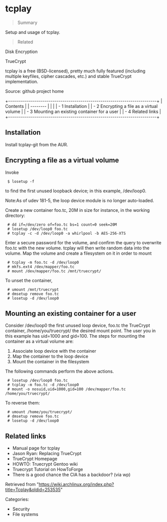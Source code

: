 tcplay
======

> Summary

Setup and usage of tcplay.

> Related

Disk Encryption

TrueCrypt

tcplay is a free (BSD-licensed), pretty much fully featured (including
multiple keyfiles, cipher cascades, etc.) and stable TrueCrypt
implementation.

Source: github project home

+--------------------------------------------------------------------------+
| Contents                                                                 |
| --------                                                                 |
|                                                                          |
| -   1 Installation                                                       |
| -   2 Encrypting a file as a virtual volume                              |
| -   3 Mounting an existing container for a user                          |
| -   4 Related links                                                      |
+--------------------------------------------------------------------------+

Installation
------------

Install tcplay-git from the AUR.

Encrypting a file as a virtual volume
-------------------------------------

Invoke

     $ losetup -f

to find the first unused loopback device; in this example, /dev/loop0.

Note:As of udev 181-5, the loop device module is no longer auto-loaded.

Create a new container foo.tc, 20M in size for instance, in the working
directory:

     # dd if=/dev/zero of=foo.tc bs=1 count=0 seek=20M
     # losetup /dev/loop0 foo.tc
     # tcplay -c -d /dev/loop0 -a whirlpool -b AES-256-XTS

Enter a secure password for the volume, and confirm the query to
overwrite foo.tc with the new volume. tcplay will then write random data
into the volume. Map the volume and create a filesystem on it in order
to mount

     # tcplay -m foo.tc -d /dev/loop0
     # mkfs.ext4 /dev/mapper/foo.tc
     # mount /dev/mapper/foo.tc /mnt/truecrypt/

To unset the container,

     # umount /mnt/truecrypt
     # dmsetup remove foo.tc
     # losetup -d /dev/loop0

Mounting an existing container for a user
-----------------------------------------

Consider /dev/loop0 the first unused loop device, foo.tc the TrueCrypt
container, /home/you/truecrypt/ the desired mount point. The user you in
this example has uid=1000 and gid=100. The steps for mounting the
container as a virtual volume are:

1.  Associate loop device with the container
2.  Map the container to the loop device
3.  Mount the container in the filesystem

The following commands perform the above actions.

     # losetup /dev/loop0 foo.tc
     # tcplay -m foo.tc -d /dev/loop0
     # mount -o nosuid,uid=1000,gid=100 /dev/mapper/foo.tc /home/you/truecrypt/

To reverse them:

     # umount /home/you/truecrypt/
     # dmsetup remove foo.tc
     # losetup -d /dev/loop0

Related links
-------------

-   Manual page for tcplay
-   Jason Ryan: Replacing TrueCrypt
-   TrueCrypt Homepage
-   HOWTO: Truecrypt Gentoo wiki
-   Truecrypt Tutorial on HowToForge
-   There is a good chance the CIA has a backdoor? (via wp)

Retrieved from
"https://wiki.archlinux.org/index.php?title=Tcplay&oldid=253535"

Categories:

-   Security
-   File systems
